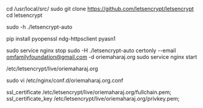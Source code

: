 cd /usr/local/src/ sudo git clone https://github.com/letsencrypt/letsencrypt cd letsencrypt

sudo -h ./letsencrypt-auto

pip install pyopenssl ndg-httpsclient pyasn1

sudo service nginx stop sudo -H ./letsencrypt-auto certonly --email omfamilyfoundation@gmail.com -d oriemaharaj.org sudo service nginx start

/etc/letsencrypt/live/oriemaharaj.org

sudo vi /etc/nginx/conf.d/oriemaharaj.org.conf

ssl_certificate /etc/letsencrypt/live/oriemaharaj.org/fullchain.pem; ssl_certificate_key /etc/letsencrypt/live/oriemaharaj.org/privkey.pem;
